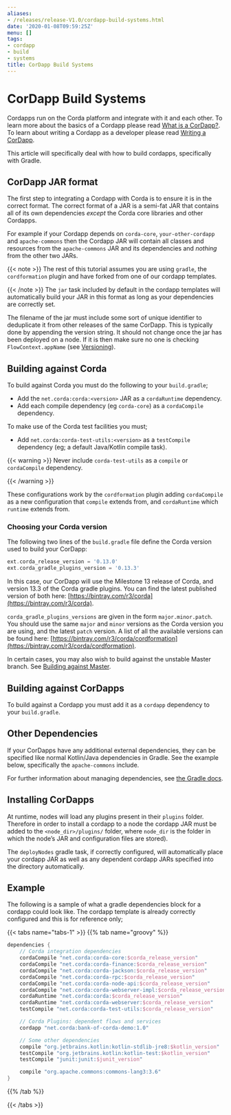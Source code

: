 ```yaml
---
aliases:
- /releases/release-V1.0/cordapp-build-systems.html
date: '2020-01-08T09:59:25Z'
menu: []
tags:
- cordapp
- build
- systems
title: CorDapp Build Systems
---
```



# CorDapp Build Systems

Cordapps run on the Corda platform and integrate with it and each other. To learn more about the basics of a Cordapp
please read [What is a CorDapp?](cordapp-overview.md). To learn about writing a Cordapp as a developer please read [Writing a CorDapp](writing-cordapps.md).

This article will specifically deal with how to build cordapps, specifically with Gradle.


## CorDapp JAR format

The first step to integrating a Cordapp with Corda is to ensure it is in the correct format. The correct format of a JAR
is a semi-fat JAR that contains all of its own dependencies *except* the Corda core libraries and other Cordapps.

For example if your Cordapp depends on `corda-core`, `your-other-cordapp` and `apache-commons` then the Cordapp
JAR will contain all classes and resources from the `apache-commons` JAR and its dependencies and *nothing* from the
other two JARs.

{{< note >}}
The rest of this tutorial assumes you are using `gradle`, the `cordformation` plugin and have forked from
one of our cordapp templates.

{{< /note >}}
The `jar` task included by default in the cordapp templates will automatically build your JAR in this format as long
as your dependencies are correctly set.

The filename of the jar must include some sort of unique identifier to deduplicate it from other releases of the same
CorDapp. This is typically done by appending the version string. It should not change once the jar has been deployed on
a node. If it is then make sure no one is checking `FlowContext.appName` (see [Versioning](versioning.md)).


## Building against Corda

To build against Corda you must do the following to your `build.gradle`;


* Add the `net.corda:corda:<version>` JAR as a `cordaRuntime` dependency.
* Add each compile dependency (eg `corda-core`) as a `cordaCompile` dependency.

To make use of the Corda test facilities you must;


* Add `net.corda:corda-test-utils:<version>` as a `testCompile` dependency (eg; a default Java/Kotlin compile task).


{{< warning >}}
Never include `corda-test-utils` as a `compile` or `cordaCompile` dependency.

{{< /warning >}}


These configurations work by the `cordformation` plugin adding `cordaCompile` as a new configuration that `compile`
extends from, and `cordaRuntime` which `runtime` extends from.


### Choosing your Corda version

The following two lines of the `build.gradle` file define the Corda version used to build your CorDapp:

```groovy
ext.corda_release_version = '0.13.0'
ext.corda_gradle_plugins_version = '0.13.3'
```

In this case, our CorDapp will use the Milestone 13 release of Corda, and version 13.3 of the Corda gradle plugins. You
can find the latest published version of both here: [https://bintray.com/r3/corda](https://bintray.com/r3/corda).

`corda_gradle_plugins_versions` are given in the form `major.minor.patch`. You should use the same `major` and
`minor` versions as the Corda version you are using, and the latest `patch` version. A list of all the available
versions can be found here: [https://bintray.com/r3/corda/cordformation](https://bintray.com/r3/corda/cordformation).

In certain cases, you may also wish to build against the unstable Master branch. See [Building against Master](building-against-master.md).


## Building against CorDapps

To build against a Cordapp you must add it as a `cordapp` dependency to your `build.gradle`.


## Other Dependencies

If your CorDapps have any additional external dependencies, they can be specified like normal Kotlin/Java dependencies
in Gradle. See the example below, specifically the `apache-commons` include.

For further information about managing dependencies, see
[the Gradle docs](https://docs.gradle.org/current/userguide/dependency_management.html).


## Installing CorDapps

At runtime, nodes will load any plugins present in their `plugins` folder. Therefore in order to install a cordapp to
a node the cordapp JAR must be added to the `<node_dir>/plugins/` folder, where `node_dir` is the folder in which the
node’s JAR and configuration files are stored).

The `deployNodes` gradle task, if correctly configured, will automatically place your cordapp JAR as well as any
dependent cordapp JARs specified into the directory automatically.


## Example

The following is a sample of what a gradle dependencies block for a cordapp could look like. The cordapp template
is already correctly configured and this is for reference only;

{{< tabs name="tabs-1" >}}
{{% tab name="groovy" %}}
```groovy
dependencies {
    // Corda integration dependencies
    cordaCompile "net.corda:corda-core:$corda_release_version"
    cordaCompile "net.corda:corda-finance:$corda_release_version"
    cordaCompile "net.corda:corda-jackson:$corda_release_version"
    cordaCompile "net.corda:corda-rpc:$corda_release_version"
    cordaCompile "net.corda:corda-node-api:$corda_release_version"
    cordaCompile "net.corda:corda-webserver-impl:$corda_release_version"
    cordaRuntime "net.corda:corda:$corda_release_version"
    cordaRuntime "net.corda:corda-webserver:$corda_release_version"
    testCompile "net.corda:corda-test-utils:$corda_release_version"

    // Corda Plugins: dependent flows and services
    cordapp "net.corda:bank-of-corda-demo:1.0"

    // Some other dependencies
    compile "org.jetbrains.kotlin:kotlin-stdlib-jre8:$kotlin_version"
    testCompile "org.jetbrains.kotlin:kotlin-test:$kotlin_version"
    testCompile "junit:junit:$junit_version"

    compile "org.apache.commons:commons-lang3:3.6"
}
```
{{% /tab %}}

{{< /tabs >}}

